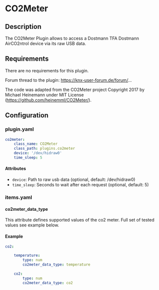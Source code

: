 # CO2Meter

## Description

The CO2Meter Plugin allows to access a Dostmann TFA Dostmann AirCO2ntrol device via its raw USB data.

## Requirements

There are no requirements for this plugin.

Forum thread to the plugin: https://knx-user-forum.de/forum/...

The code was adapted from the CO2Meter project Copyright 2017 by Michael Heinemann under MIT License 
(https://github.com/heinemml/CO2Meter/).

## Configuration

### plugin.yaml
```yaml
co2meter:
    class_name: CO2Meter
    class_path: plugins.co2meter
    device: '/dev/hidraw0'
    time_sleep: 5
```
#### Attributes
  * `device`: Path to raw usb data (optional, default: /dev/hidraw0)
  * `time_sleep`: Seconds to wait after each request (optional, default: 5)
  
### items.yaml

#### co2meter_data_type
This attribute defines supported values of the co2 meter. Full set of tested values see example below.

#### Example
```yaml
co2:

    temperature:
        type: num
        co2meter_data_type: temperature
 
    co2:
        type: num
        co2meter_data_type: co2
```

